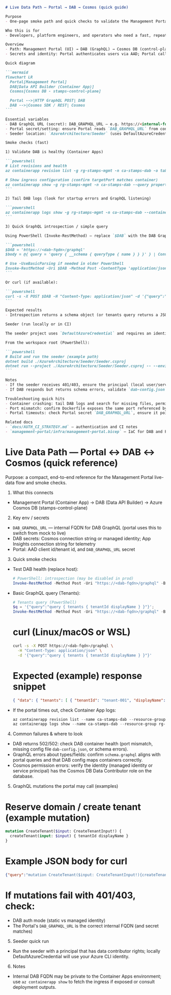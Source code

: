 ````markdown
# Live Data Path — Portal → DAB → Cosmos (quick guide)

Purpose
- One-page smoke path and quick checks to validate the Management Portal consumes live data from Data API Builder (DAB) backed by Cosmos DB.

Who this is for
- Developers, platform engineers, and operators who need a fast, repeatable set of checks to confirm the live-data flow is healthy.

Overview
- Path: Management Portal (UI) → DAB (GraphQL) → Cosmos DB (control-plane containers: tenants, cells, operations)
- Secrets and identity: Portal authenticates users via AAD; Portal calls DAB over internal network; DAB uses MI or connection string to read Cosmos.

Quick diagram

```mermaid
flowchart LR
  Portal[Management Portal]
  DAB[Data API Builder (Container App)]
  Cosmos[Cosmos DB - stamps-control-plane]

  Portal -->|HTTP GraphQL POST| DAB
  DAB -->|Cosmos SDK / REST| Cosmos
```

Essential variables
- DAB GraphQL URL (secret): DAB_GRAPHQL_URL — e.g. https://<internal-fqdn>/graphql
- Portal secret/setting: ensure Portal reads `DAB_GRAPHQL_URL` from container-app secrets or Key Vault
- Seeder location: `AzureArchitecture/Seeder` (uses DefaultAzureCredential)

Smoke checks (fast)

1) Validate DAB is healthy (Container Apps)

```powershell
# List revisions and health
az containerapp revision list -g rg-stamps-mgmt -n ca-stamps-dab -o table

# Show ingress configuration (confirm targetPort matches container)
az containerapp show -g rg-stamps-mgmt -n ca-stamps-dab --query properties.configuration.ingress
```

2) Tail DAB logs (look for startup errors and GraphQL listening)

```powershell
az containerapp logs show -g rg-stamps-mgmt -n ca-stamps-dab --container dab --tail 200
```

3) Quick GraphQL introspection / simple query

Using PowerShell (Invoke-RestMethod) — replace `$DAB` with the DAB GraphQL URL (from secret/outputs):

```powershell
$DAB = 'https://<dab-fqdn>/graphql'
$body = @{ query = 'query { __schema { queryType { name } } }' } | ConvertTo-Json

# Use -UseBasicParsing if needed in older PowerShell
Invoke-RestMethod -Uri $DAB -Method Post -ContentType 'application/json' -Body $body
```

Or curl (if available):

```powershell
curl -s -X POST $DAB -H "Content-Type: application/json" -d '{"query":"{ tenants { tenantId name } }"}' | jq
```

Expected results
- Introspection returns a schema object (or tenants query returns a JSON list). If requests time out, DAB is not responding — check container logs and ingress.

Seeder (run locally or in CI)

The seeder project uses `DefaultAzureCredential` and requires an identity with Cosmos DB Data Contributor on the `stamps-control-plane` account.

From the workspace root (PowerShell):

```powershell
# Build and run the seeder (example path)
dotnet build ./AzureArchitecture/Seeder/Seeder.csproj
dotnet run --project ./AzureArchitecture/Seeder/Seeder.csproj -- --environment dev
```

Notes
- If the seeder receives 401/403, ensure the principal (local user/service principal/managed identity) has the Cosmos DB Data Contributor role and firewall rules allow access.
- If DAB responds but returns schema errors, validate `dab-config.json` and `schema.graphql` in the image; confirm the image entrypoint points to `/App/dab-config.json`.

Troubleshooting quick hits
- Container crashing: tail DAB logs and search for missing files, permission errors, or command not found.
- Port mismatch: confirm Dockerfile exposes the same port referenced by container app `targetPort` (common mismatch: 5000 vs 80).
- Portal timeouts: check Portal secret `DAB_GRAPHQL_URL`, ensure it points to the internal FQDN/proxy, and confirm network egress/ingress rules.

Related docs
- `docs/AUTH_CI_STRATEGY.md` — authentication and CI notes
- `management-portal/infra/management-portal.bicep` — IaC for DAB and Portal
````
# Live Data Path — Portal ↔ DAB ↔ Cosmos (quick reference)

Purpose: a compact, end-to-end reference for the Management Portal live-data flow and smoke checks.

1) What this connects
- Management Portal (Container App) → DAB (Data API Builder) → Azure Cosmos DB (stamps-control-plane)

2) Key env / secrets
- `DAB_GRAPHQL_URL` — internal FQDN for DAB GraphQL (portal uses this to switch from mock to live)
- DAB secrets: Cosmos connection string or managed identity; App Insights connection string for telemetry
- Portal: AAD client id/tenant id, and `DAB_GRAPHQL_URL` secret

3) Quick smoke checks
- Test DAB health (replace host):
  ```powershell
  # PowerShell: introspection (may be disabled in prod)
  Invoke-RestMethod -Method Post -Uri "https://<dab-fqdn>/graphql" -Body '{"query":"{ __schema { types { name } } }"}' -ContentType 'application/json'
  ```
- Basic GraphQL query (Tenants):
  ```powershell
  # Tenants query (PowerShell)
  $q = '{"query":"query { tenants { tenantId displayName } }"}';
  Invoke-RestMethod -Method Post -Uri "https://<dab-fqdn>/graphql" -Body $q -ContentType 'application/json'
  ```

  # curl (Linux/macOS or WSL)
  ```bash
  curl -s -X POST https://<dab-fqdn>/graphql \
    -H "Content-Type: application/json" \
    -d '{"query":"query { tenants { tenantId displayName } }"}'
  ```

  # Expected (example) response snippet
  ```json
  { "data": { "tenants": [ { "tenantId": "tenant-001", "displayName": "Acme Ltd" } ] } }
  ```
- If the portal times out, check Container App logs:
  ```powershell
  az containerapp revision list --name ca-stamps-dab --resource-group rg-stamps-mgmt --output table
  az containerapp logs show --name ca-stamps-dab --resource-group rg-stamps-mgmt --revision <revision-name>
  ```

4) Common failures & where to look
- DAB returns 502/502: check DAB container health (port mismatch, missing config file `dab-config.json`, or schema errors).
- GraphQL errors about types/fields: confirm `schema.graphql` aligns with portal queries and that DAB config maps containers correctly.
- Cosmos permission errors: verify the identity (managed identity or service principal) has the Cosmos DB Data Contributor role on the database.

5) GraphQL mutations the portal may call (examples)

  # Reserve domain / create tenant (example mutation)
  ```graphql
  mutation CreateTenant($input: CreateTenantInput!) {
    createTenant(input: $input) { tenantId displayName }
  }
  ```

  # Example JSON body for curl
  ```json
  {"query":"mutation CreateTenant($input: CreateTenantInput!){createTenant(input:$input){tenantId displayName}}","variables":{"input":{"displayName":"New Tenant","tenantId":"tenant-123"}}}
  ```

  # If mutations fail with 401/403, check:
  - DAB auth mode (static vs managed identity)
  - The Portal's `DAB_GRAPHQL_URL` is the correct internal FQDN (and secret matches)

5) Seeder quick run
- Run the seeder with a principal that has data contributor rights; locally DefaultAzureCredential will use your Azure CLI identity.

6) Notes
- Internal DAB FQDN may be private to the Container Apps environment; use `az containerapp show` to fetch the ingress if exposed or consult deployment outputs.

